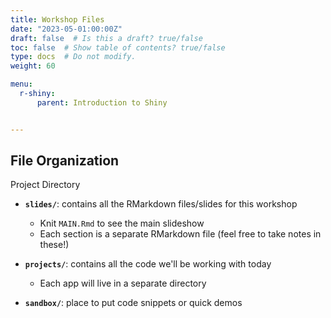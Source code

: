 ```yaml
---
title: Workshop Files
date: "2023-05-01:00:00Z"
draft: false  # Is this a draft? true/false
toc: false  # Show table of contents? true/false
type: docs  # Do not modify.
weight: 60

menu:
  r-shiny:
      parent: Introduction to Shiny


---
```


## File Organization

Project Directory

  - **`slides/`**: contains all the RMarkdown files/slides for this workshop
    - Knit `MAIN.Rmd` to see the main slideshow
    - Each section is a separate RMarkdown file (feel free to take notes in these!)

  - **`projects/`**: contains all the code we'll be working with today
    - Each app will live in a separate directory

  - **`sandbox/`**: place to put code snippets or quick demos
